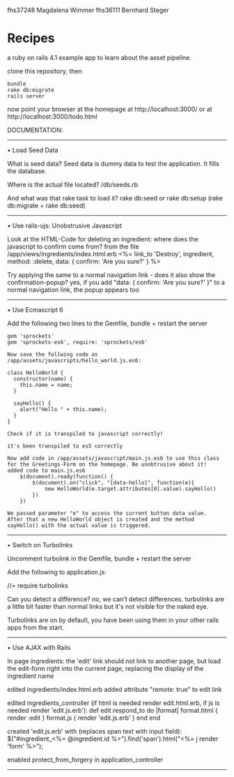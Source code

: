 fhs37248 Magdalena Wimmer
fhs36111 Bernhard Steger

Recipes
=======

a ruby on rails 4.1 example app
to learn about the asset pipeline.

clone this repository, then

    bundle
    rake db:migrate
    rails server

now point your browser at the homepage at http://localhost:3000/
or at http://localhost:3000/todo.html 


DOCUMENTATION:

-----------------------------------------------------------------------------------------------------------------
• Load Seed Data

What is seed data? 
	Seed data is dummy data to test the application. It fills the database.
	
Where is the actual file located?
	/db/seeds.rb

And what was that rake task to load it?
	rake db:seed
	or
	rake db:setup  (rake db:migrate + rake db:seed)		
		
-----------------------------------------------------------------------------------------------------------------
• Use rails-ujs: Unobstrusive Javascript

Look at the HTML-Code for deleting an ingredient: where does the javascript to confirm come from?
	from the file /app/views/ingredients/index.html.erb
	<%= link_to 'Destroy', ingredient, method: :delete, data: { confirm: 'Are you sure?' } %>

Try applying the same to a normal navigation link - does it also show the confirmation-popup?
	yes, if you add  "data: { confirm: 'Are you sure?' }" to a normal navigation link, the popup appears too

-----------------------------------------------------------------------------------------------------------------
• Use Ecmascript 6

Add the following two lines to the Gemfile, bundle + restart the server

	gem 'sprockets'
	gem 'sprockets-es6', require: 'sprockets/es6'

	Now save the follwing code as /app/assets/javascripts/hello_world.js.es6:

	class HelloWorld {  
	  constructor(name) {
	    this.name = name;
	  }
	 
	  sayHello() {
	    alert("Hello " + this.name);
	  }
	}

	Check if it is transpiled to javascript correctly!

	it's been transpiled to es5 correctly

	Now add code in /app/assets/javascript/main.js.es6 to use this class for the Greetings-Form on the homepage. Be unobtrusive about it!
	added code to main.js.es6
		$(document).ready(function() {
			$(document).on("click", "[data-hello]", function(e){
				new HelloWorld(e.target.attributes[0].value).sayHello()
			})
		})

	We passed parameter "e" to access the current button data value. 
	After that a new HelloWorld object is created and the method sayHello() with the actual value is triggered.

-----------------------------------------------------------------------------------------------------------------
• Switch on Turbolinks

Uncomment turbolink in the Gemfile, bundle + restart the server

Add the following to application.js:

//= require turbolinks

Can you detect a difference?
	no, we can't detect differences.
	turbolinks are a little bit faster than normal links but it's not visible for the naked eye.

Turbolinks are on by default, you have been using them in your other rails apps from the start.

-----------------------------------------------------------------------------------------------------------------
• Use AJAX with Rails

In page ingredients:
the 'edit' link should not link to another page, but load the edit-form right into the current page,
replacing the display of the ingredient name

edited ingredients/index.html.erb
	added attribute "remote: true" to edit link

edited ingredients_controller (if html is needed render edit.html.erb, if js is needed render 'edit.js.erb'):
	def edit
	    respond_to do |format|
	      format.html { render :edit }
	      format.js   { render 'edit.js.erb' }
	    end
	end

created 'edit.js.erb' with (replaces span text with input field):
	$("#ingredient_<%= @ingredient.id %>").find('span').html("<%= j render 'form' %>");

enabled protect_from_forgery in application_controller

-----------------------------------------------------------------------------------------------------------------

